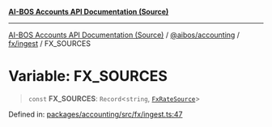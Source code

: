 [**AI-BOS Accounts API Documentation (Source)**](../../../../../README.md)

***

[AI-BOS Accounts API Documentation (Source)](../../../../../README.md) / [@aibos/accounting](../../../README.md) / [fx/ingest](../README.md) / FX\_SOURCES

# Variable: FX\_SOURCES

> `const` **FX\_SOURCES**: `Record`\<`string`, [`FxRateSource`](../interfaces/FxRateSource.md)\>

Defined in: [packages/accounting/src/fx/ingest.ts:47](https://github.com/pohlai88/accounts/blob/48103fb36d28b2b9bfb33472b6de2f719773cde9/packages/accounting/src/fx/ingest.ts#L47)
